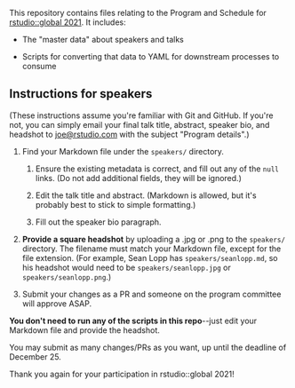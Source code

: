 This repository contains files relating to the Program and Schedule for [rstudio::global 2021](https://rstudio.com/conference/). It includes:

-   The "master data" about speakers and talks

-   Scripts for converting that data to YAML for downstream processes to consume

## Instructions for speakers

(These instructions assume you're familiar with Git and GitHub. If you're not, you can simply email your final talk title, abstract, speaker bio, and headshot to joe@rstudio.com with the subject "Program details".)

1.  Find your Markdown file under the `speakers/` directory.

    1.  Ensure the existing metadata is correct, and fill out any of the `null` links. (Do not add additional fields, they will be ignored.)

    2.  Edit the talk title and abstract. (Markdown is allowed, but it's probably best to stick to simple formatting.)

    3.  Fill out the speaker bio paragraph.

2.  **Provide a square headshot** by uploading a .jpg or .png to the `speakers/` directory. The filename must match your Markdown file, except for the file extension. (For example, Sean Lopp has `speakers/seanlopp.md`, so his headshot would need to be `speakers/seanlopp.jpg` or `speakers/seanlopp.png`.)

3.  Submit your changes as a PR and someone on the program committee will approve ASAP.

**You don't need to run any of the scripts in this repo**--just edit your Markdown file and provide the headshot.

You may submit as many changes/PRs as you want, up until the deadline of December 25.

Thank you again for your participation in rstudio::global 2021!
